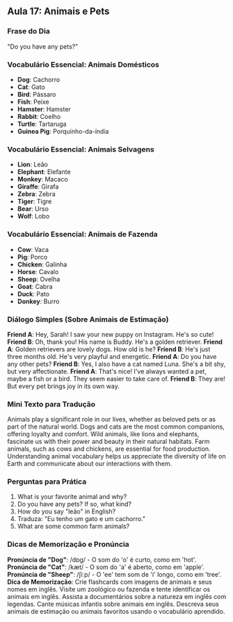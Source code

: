 ## Aula 17: Animais e Pets

### Frase do Dia

"Do you have any pets?"

### Vocabulário Essencial: Animais Domésticos

- **Dog**: Cachorro
- **Cat**: Gato
- **Bird**: Pássaro
- **Fish**: Peixe
- **Hamster**: Hamster
- **Rabbit**: Coelho
- **Turtle**: Tartaruga
- **Guinea Pig**: Porquinho-da-índia

### Vocabulário Essencial: Animais Selvagens

- **Lion**: Leão
- **Elephant**: Elefante
- **Monkey**: Macaco
- **Giraffe**: Girafa
- **Zebra**: Zebra
- **Tiger**: Tigre
- **Bear**: Urso
- **Wolf**: Lobo

### Vocabulário Essencial: Animais de Fazenda

- **Cow**: Vaca
- **Pig**: Porco
- **Chicken**: Galinha
- **Horse**: Cavalo
- **Sheep**: Ovelha
- **Goat**: Cabra
- **Duck**: Pato
- **Donkey**: Burro

### Diálogo Simples (Sobre Animais de Estimação)

**Friend A**: Hey, Sarah! I saw your new puppy on Instagram. He's so cute!
**Friend B**: Oh, thank you! His name is Buddy. He's a golden retriever.
**Friend A**: Golden retrievers are lovely dogs. How old is he?
**Friend B**: He's just three months old. He's very playful and energetic.
**Friend A**: Do you have any other pets?
**Friend B**: Yes, I also have a cat named Luna. She's a bit shy, but very affectionate.
**Friend A**: That's nice! I've always wanted a pet, maybe a fish or a bird. They seem easier to take care of.
**Friend B**: They are! But every pet brings joy in its own way.

### Mini Texto para Tradução

Animals play a significant role in our lives, whether as beloved pets or as part of the natural world. Dogs and cats are the most common companions, offering loyalty and comfort. Wild animals, like lions and elephants, fascinate us with their power and beauty in their natural habitats. Farm animals, such as cows and chickens, are essential for food production. Understanding animal vocabulary helps us appreciate the diversity of life on Earth and communicate about our interactions with them.

### Perguntas para Prática

1. What is your favorite animal and why?
2. Do you have any pets? If so, what kind?
3. How do you say "leão" in English?
4. Traduza: "Eu tenho um gato e um cachorro."
5. What are some common farm animals?

### Dicas de Memorização e Pronúncia

**Pronúncia de "Dog"**: /dɒɡ/ - O som do 'o' é curto, como em 'hot'.
**Pronúncia de "Cat"**: /kæt/ - O som do 'a' é aberto, como em 'apple'.
**Pronúncia de "Sheep"**: /ʃiːp/ - O 'ee' tem som de 'i' longo, como em 'tree'.
**Dica de Memorização**: Crie flashcards com imagens de animais e seus nomes em inglês. Visite um zoológico ou fazenda e tente identificar os animais em inglês. Assista a documentários sobre a natureza em inglês com legendas. Cante músicas infantis sobre animais em inglês. Descreva seus animais de estimação ou animais favoritos usando o vocabulário aprendido.

